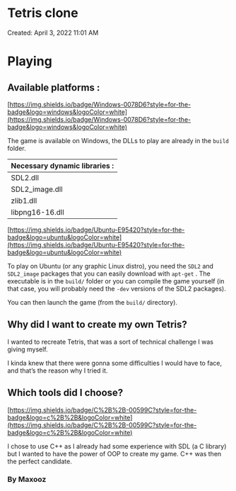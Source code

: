 # Tetris clone

Created: April 3, 2022 11:01 AM

# Playing

## Available platforms :

[https://img.shields.io/badge/Windows-0078D6?style=for-the-badge&logo=windows&logoColor=white](https://img.shields.io/badge/Windows-0078D6?style=for-the-badge&logo=windows&logoColor=white)

The game is available on Windows, the DLLs to play are already in the `build` folder.

| Necessary dynamic libraries : |
| --- |
| SDL2.dll |
| SDL2_image.dll |
| zlib1.dll |
| libpng16-16.dll |

[https://img.shields.io/badge/Ubuntu-E95420?style=for-the-badge&logo=ubuntu&logoColor=white](https://img.shields.io/badge/Ubuntu-E95420?style=for-the-badge&logo=ubuntu&logoColor=white)

To play on Ubuntu (or any graphic Linux distro), you need the `SDL2` and `SDL2_image` packages that you can easily download with `apt-get` . The executable is in the `build/` folder or you can compile the game yourself (in that case, you will probably need the `-dev` versions of the SDL2 packages).

You can then launch the game (from the `build/` directory).

## Why did I want to create my own Tetris?

I wanted to recreate Tetris, that was a sort of technical challenge I was giving myself.

I kinda knew that there were gonna some difficulties I would have to face, and that’s the reason why I tried it.

## Which tools did I choose?

[https://img.shields.io/badge/C%2B%2B-00599C?style=for-the-badge&logo=c%2B%2B&logoColor=white](https://img.shields.io/badge/C%2B%2B-00599C?style=for-the-badge&logo=c%2B%2B&logoColor=white)

I chose to use C++ as I already had some experience with SDL (a C library) but I wanted to have the power of OOP to create my game. C++ was then the perfect candidate.

### By Maxooz